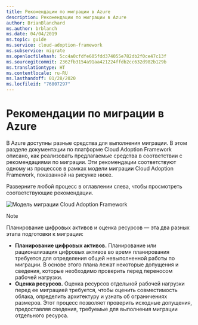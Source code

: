 ```yaml
---
title: Рекомендации по миграции в Azure
description: Рекомендации по миграции в Azure
author: BrianBlanchard
ms.author: brblanch
ms.date: 04/04/2019
ms.topic: guide
ms.service: cloud-adoption-framework
ms.subservice: migrate
ms.openlocfilehash: 5cc4a0cfdfe605fdd374055e782db2f0ce47c13f
ms.sourcegitcommit: 2362fb3154a91aa421224ffdb2cc632d982b129b
ms.translationtype: HT
ms.contentlocale: ru-RU
ms.lasthandoff: 01/28/2020
ms.locfileid: "76807297"
---
```

# <a name="azure-migration-best-practices"></a>Рекомендации по миграции в Azure

В Azure доступны разные средства для выполнения миграции. В этом разделе документации по платформе Cloud Adoption Framework описано, как реализовать предлагаемые средства в соответствии с рекомендациями по миграции. Эти рекомендации соответствуют одному из процессов в рамках модели миграции Cloud Adoption Framework, показанной на рисунке ниже.

Разверните любой процесс в оглавлении слева, чтобы просмотреть соответствующие рекомендации.

![Модель миграции Cloud Adoption Framework](../../_images/operational-transformation-migrate.png)

> [!NOTE]
> Планирование цифровых активов и оценка ресурсов — эта два разных этапа подготовки к миграции:
>
> - **Планирование цифровых активов.** Планирование или рационализация цифровых активов во время планирования требуется для определения общей невыполненной работы по миграции. В основе этого плана лежат некоторые допущения и сведения, которые необходимо проверить перед переносом рабочей нагрузки.
> - **Оценка ресурсов.** Оценка ресурсов отдельной рабочей нагрузки перед ее миграцией требуется, чтобы оценить совместимость облака, определить архитектуру и узнать об ограничениях размеров. Этот процесс позволяет проверить исходные допущения, предоставляя сведения, требуемые для выполнения миграции отдельного ресурса.
